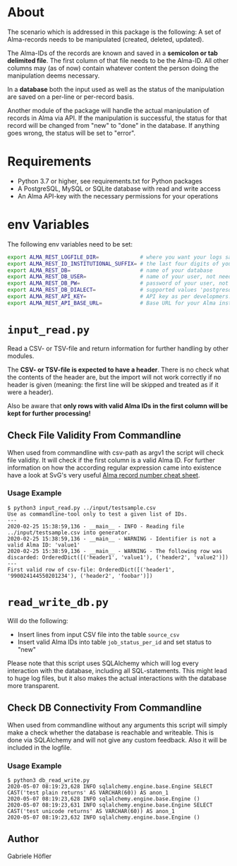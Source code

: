 # About
The scenario which is addressed in this package is the following:
A set of Alma-records needs to be manipulated (created, deleted, updated).

The Alma-IDs of the records are known and saved in a **semicolon or tab
delimited file**. The first column of that file needs to be the Alma-ID.
All other columns may (as of now) contain whatever content the person
doing the manipulation deems necessary.

In a **database** both the input used as well as the
status of the manipulation are saved on a per-line or per-record basis.

Another module of the package will handle the actual manipulation of
records in Alma via API. If the manipulation is successful, the status for that
record will be changed from "new" to "done" in the database. If anything
goes wrong, the status will be set to "error".

# Requirements
* Python 3.7 or higher, see requirements.txt for Python packages
* A PostgreSQL, MySQL or SQLite database with read and write access
* An Alma API-key with the necessary permissions for your operations

# env Variables

The following env variables need to be set:

```bash
export ALMA_REST_LOGFILE_DIR=             # where you want your logs saved
export ALMA_REST_ID_INSTITUTIONAL_SUFFIX= # the last four digits of your Alma IDs
export ALMA_REST_DB=                      # name of your database
export ALMA_REST_DB_USER=                 # name of your user, not needed for sqlite
export ALMA_REST_DB_PW=                   # password of your user, not needed for sqlite
export ALMA_REST_DB_DIALECT=              # supported values 'postgresql', 'mysql' or 'sqlite'
export ALMA_REST_API_KEY=                 # API key as per developmers.exlibrisgroup.com
export ALMA_REST_API_BASE_URL=            # Base URL for your Alma instance
```

# `input_read.py`

Read a CSV- or TSV-file and return information for further handling by other modules.

The **CSV- or TSV-file is expected to have a header**. There is no check what the contents
of the header are, but the import will not work correctly if no header is given (meaning: the first
line will be skipped and treated as if it were a header).

Also be aware that
**only rows with valid Alma IDs in the first column will be kept for further processing!**

## Check File Validity From Commandline

When used from commandline with csv-path as argv1 the script will check file validity.
It will check if the first column is a valid Alma ID. For further information
on how the according regular expression came into existence have a look at SvG's very useful
[Alma record number cheat sheet][1].

[1]: https://knowledge.exlibrisgroup.com/Alma/Community_Knowledge/How_to_-_A_cheat_sheet_for_Alma_record_numbers

### Usage Example

```
$ python3 input_read.py ../input/testsample.csv
Use as commandline-tool only to test a given list of IDs.
---
2020-02-25 15:38:59,136 - __main__ - INFO - Reading file ../input/testsample.csv into generator.
2020-02-25 15:38:59,136 - __main__ - WARNING - Identifier is not a valid Alma ID: 'value1'
2020-02-25 15:38:59,136 - __main__ - WARNING - The following row was discarded: OrderedDict([('header1', 'value1'), ('header2', 'value2')])
---
First valid row of csv-file: OrderedDict([('header1', '990024144550201234'), ('header2', 'foobar')])
```

# `read_write_db.py`

Will do the following:

* Insert lines from input CSV file into the table `source_csv`
* Insert valid Alma IDs into table `job_status_per_id` and set status to "new"

Please note that this script uses SQLAlchemy which will log every interaction
with the database, including all SQL-statements. This might lead to huge
log files, but it also makes the actual interactions with the database
more transparent.

## Check DB Connectivity From Commandline

When used from commandline without any arguments this script will simply make a check
whether the database is reachable and writeable. This is done via SQLAlchemy and will
not give any custom feedback. Also it will be included in the logfile.

### Usage Example

```
$ python3 db_read_write.py
2020-05-07 08:19:23,628 INFO sqlalchemy.engine.base.Engine SELECT CAST('test plain returns' AS VARCHAR(60)) AS anon_1
2020-05-07 08:19:23,628 INFO sqlalchemy.engine.base.Engine ()
2020-05-07 08:19:23,631 INFO sqlalchemy.engine.base.Engine SELECT CAST('test unicode returns' AS VARCHAR(60)) AS anon_1
2020-05-07 08:19:23,632 INFO sqlalchemy.engine.base.Engine ()
```

## Author

Gabriele Höfler

